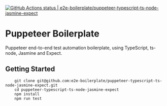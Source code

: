 [![GitHub Actions status | e2e-boilerplate/puppeteer-typescript-ts-node-jasmine-expect](https://github.com/e2e-boilerplate/puppeteer-typescript-ts-node-jasmine-expect/workflows/puppeteer-typescript-ts-node-jasmine-expect/badge.svg)](https://github.com/e2e-boilerplate/puppeteer-typescript-ts-node-jasmine-expect/actions?workflow=puppeteer-typescript-ts-node-jasmine-expect)

# Puppeteer Boilerplate

Puppeteer end-to-end test automation boilerplate, using TypeScript, ts-node, Jasmine and Expect.

## Getting Started

    	git clone git@github.com:e2e-boilerplate/puppeteer-typescript-ts-node-jasmine-expect.git
    	cd puppeteer-typescript-ts-node-jasmine-expect
    	npm install
    	npm run test
